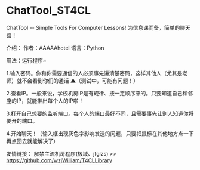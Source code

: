 # ChatTool_ST4CL
ChatTool -- Simple Tools For Computer Lessons!
为信息课而备，简单的聊天器！

介绍：
作者：AAAAAhotel
语言：Python

用法：运行程序~

1.输入密码。你和你需要通信的人必须事先讲清楚密码，这样其他人（尤其是老师）就不会看到你们的通话   ⚠（测试中，可能有问题！）

2.查看IP。一般来说，学校机房IP是有规律、按一定顺序来的。只要知道自己和邻座的IP，就能推出每个人的IP啦！

3.打开自己想要的监听端口。每个人的端口最好不同，且需要事先让别人知道你将要开的端口。

4.开始聊天！（输入框出现灰色字影响发送的问题，只要把鼠标在其他地方点一下再点回去就能解决了）

友情链接：
解禁主流机房程序(极域、jfglzs) >> https://github.com/wzjWilliam/T4CLLibrary
